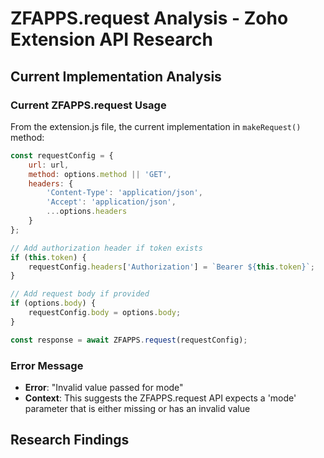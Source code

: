 # ZFAPPS.request Analysis - Zoho Extension API Research

## Current Implementation Analysis

### Current ZFAPPS.request Usage
From the extension.js file, the current implementation in `makeRequest()` method:

```javascript
const requestConfig = {
    url: url,
    method: options.method || 'GET',
    headers: {
        'Content-Type': 'application/json',
        'Accept': 'application/json',
        ...options.headers
    }
};

// Add authorization header if token exists
if (this.token) {
    requestConfig.headers['Authorization'] = `Bearer ${this.token}`;
}

// Add request body if provided
if (options.body) {
    requestConfig.body = options.body;
}

const response = await ZFAPPS.request(requestConfig);
```

### Error Message
- **Error**: "Invalid value passed for mode"
- **Context**: This suggests the ZFAPPS.request API expects a 'mode' parameter that is either missing or has an invalid value

## Research Findings
